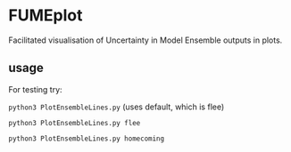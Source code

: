 # FUMEplot
Facilitated visualisation of Uncertainty in Model Ensemble outputs in plots.

## usage
For testing try:

```python3 PlotEnsembleLines.py```
(uses default, which is flee)

```python3 PlotEnsembleLines.py flee```

```python3 PlotEnsembleLines.py homecoming```
